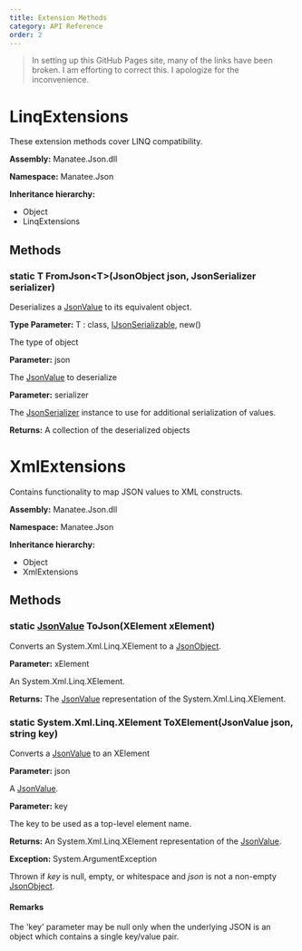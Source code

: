 ```yaml
---
title: Extension Methods
category: API Reference
order: 2
---
```


> In setting up this GitHub Pages site, many of the links have been broken.  I am efforting to correct this.  I apologize for the inconvenience.

# LinqExtensions

These extension methods cover LINQ compatibility.

**Assembly:** Manatee.Json.dll

**Namespace:** Manatee.Json

**Inheritance hierarchy:**

- Object
- LinqExtensions

## Methods

### static T FromJson&lt;T&gt;(JsonObject json, JsonSerializer serializer)

Deserializes a [JsonValue](API-Json#jsonvalue) to its equivalent object.

**Type Parameter:** T : class, [IJsonSerializable](API-Serializer#ijsonserializable), new()

The type of object

**Parameter:** json

The [JsonValue](API-Json#jsonvalue) to deserialize

**Parameter:** serializer

The [JsonSerializer](API-Serializer#jsonserializer) instance to use for additional
serialization of values.

**Returns:** A collection of the deserialized objects

# XmlExtensions

Contains functionality to map JSON values to XML constructs.

**Assembly:** Manatee.Json.dll

**Namespace:** Manatee.Json

**Inheritance hierarchy:**

- Object
- XmlExtensions

## Methods

### static [JsonValue](API-Json#jsonvalue) ToJson(XElement xElement)

Converts an System.Xml.Linq.XElement to a [JsonObject](API-Json#jsonobject).

**Parameter:** xElement

An System.Xml.Linq.XElement.

**Returns:** The [JsonValue](API-Json#jsonvalue) representation of the System.Xml.Linq.XElement.

### static System.Xml.Linq.XElement ToXElement(JsonValue json, string key)

Converts a [JsonValue](API-Json#jsonvalue) to an XElement

**Parameter:** json

A [JsonValue](API-Json#jsonvalue).

**Parameter:** key

The key to be used as a top-level element name.

**Returns:** An System.Xml.Linq.XElement representation of the [JsonValue](API-Json#jsonvalue).

**Exception:** System.ArgumentException

Thrown if *key* is null, empty, or whitespace
and *json* is not a non-empty [JsonObject](API-Json#jsonobject).

#### Remarks

The &#39;key&#39; parameter may be null only when the underlying JSON is an
object which contains a single key/value pair.

